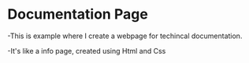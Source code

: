 # Documentation Page

-This is example where I create a webpage for techincal documentation.

-It's like a info page, created using Html and Css
